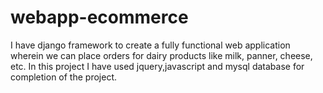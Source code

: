 # webapp-ecommerce

I have django framework to create a fully functional web application wherein we can place orders for dairy products like milk, panner, cheese, etc. In this project I have used jquery,javascript and mysql database for completion of the project.
